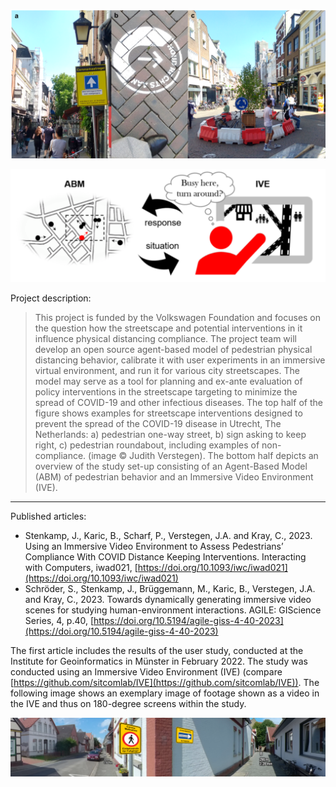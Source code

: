 ![Images of streetscape interventions in the Netherlands](figures/figure1.png)

![Scheme of interaction between ABM and IVE](figures/figure2.PNG)

Project description:
> This project is funded by the Volkswagen Foundation and focuses on the question how the streetscape and potential interventions in it influence physical distancing compliance. The project team will develop an open source agent-based model of pedestrian physical distancing behavior, calibrate it with user experiments in an immersive virtual environment, and run it for various city streetscapes. The model may serve as a tool for planning and ex-ante evaluation of policy interventions in the streetscape targeting to minimize the spread of COVID-19 and other infectious diseases. The top half of the figure shows examples for streetscape interventions designed to prevent the spread of the COVID-19 disease in Utrecht, The Netherlands: a) pedestrian one-way street, b) sign asking to keep right, c) pedestrian roundabout, including examples of non-compliance. (image © Judith Verstegen). The bottom half depicts an overview of the study set-up consisting of an Agent-Based Model (ABM) of pedestrian behavior and an Immersive Video Environment (IVE).

---

Published articles:
- Stenkamp, J., Karic, B., Scharf, P., Verstegen, J.A. and Kray, C., 2023. Using an Immersive Video Environment to Assess Pedestrians’ Compliance With COVID Distance Keeping Interventions. Interacting with Computers, iwad021, [https://doi.org/10.1093/iwc/iwad021](https://doi.org/10.1093/iwc/iwad021)
- Schröder, S., Stenkamp, J., Brüggemann, M., Karic, B., Verstegen, J.A. and Kray, C., 2023. Towards dynamically generating immersive video scenes for studying human-environment interactions. AGILE: GIScience Series, 4, p.40, [https://doi.org/10.5194/agile-giss-4-40-2023](https://doi.org/10.5194/agile-giss-4-40-2023)

The first article includes the results of the user study, conducted at the Institute for Geoinformatics in Münster in February 2022. The study was conducted using an Immersive Video Environment (IVE) (compare [https://github.com/sitcomlab/IVE](https://github.com/sitcomlab/IVE)). The following image shows an exemplary image of footage shown as a video in the IVE and thus on 180-degree screens within the study. 

![Study footage example](figures/figure3.PNG)
